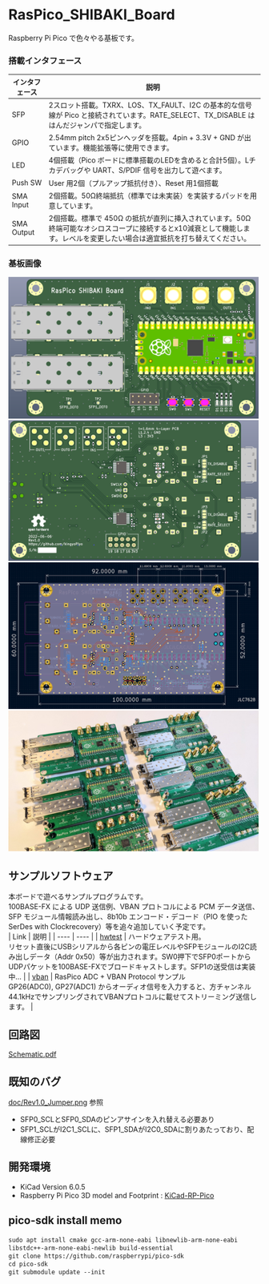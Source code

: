 # RasPico_SHIBAKI_Board
Raspberry Pi Pico で色々やる基板です。  

### 搭載インタフェース
| インタフェース | 説明 |
| ---- | ---- |
| SFP | 2スロット搭載。TXRX、LOS、TX_FAULT、I2C の基本的な信号線が Pico と接続されています。RATE_SELECT、TX_DISABLE ははんだジャンパで指定します。 |
| GPIO | 2.54mm pitch 2x5ピンヘッダを搭載。4pin + 3.3V + GND が出ています。機能拡張等に使用できます。 |
| LED | 4個搭載（Pico ボードに標準搭載のLEDを含めると合計5個）。Lチカデバッグや UART、S/PDIF 信号を出力して遊べます。 |
| Push SW | User 用2個（プルアップ抵抗付き）、Reset 用1個搭載 |
| SMA Input | 2個搭載。50Ω終端抵抗（標準では未実装）を実装するパッドを用意しています。 |
| SMA Output | 2個搭載。標準で 450Ω の抵抗が直列に挿入されています。50Ω 終端可能なオシロスコープに接続するとx10減衰として機能します。レベルを変更したい場合は適宜抵抗を打ち替えてください。 |

### 基板画像
<img src="doc/pcb_top.png" width="500">  
<img src="doc/pcb_bottom.png" width="500">  
<img src="doc/pcb_size.png" width="500">  
<img src="doc/SHIBAKIs.jpg" width="500">  

## サンプルソフトウェア
本ボードで遊べるサンプルプログラムです。  
100BASE-FX による UDP 送信例、VBAN プロトコルによる PCM データ送信、SFP モジュール情報読み出し、8b10b エンコード・デコード（PIO を使った SerDes with Clockrecovery）等を追々追加していく予定です。  
| Link | 説明 |
| ---- | ---- |
| [hwtest](firmware/hwtest/ "hwtest") | ハードウェアテスト用。<br> リセット直後にUSBシリアルから各ピンの電圧レベルやSFPモジュールのI2C読み出しデータ（Addr 0x50）等が出力されます。SW0押下でSFP0ポートからUDPパケットを100BASE-FXでブロードキャストします。SFP1の送受信は実装中... |
| [vban](firmware/vban/ "vban") | RasPico ADC + VBAN Protocol サンプル<br> GP26(ADC0), GP27(ADC1) からオーディオ信号を入力すると、方チャンネル44.1kHzでサンプリングされてVBANプロトコルに載せてストリーミング送信します。 |


## 回路図
[Schematic.pdf](doc/schematic.pdf "Schematic")

## 既知のバグ
[doc/Rev1.0_Jumper.png](doc/Rev1.0_Jumper.png "Rev1.0_Jumper.png") 参照
* SFP0_SCLとSFP0_SDAのピンアサインを入れ替える必要あり
* SFP1_SCLがI2C1_SCLに、SFP1_SDAがI2C0_SDAに割りあたっており、配線修正必要

## 開発環境
- KiCad Version 6.0.5
- Raspberry Pi Pico 3D model and Footprint : [KiCad-RP-Pico](https://github.com/ncarandini/KiCad-RP-Pico "KiCad-RP-Pico")

## pico-sdk install memo
```
sudo apt install cmake gcc-arm-none-eabi libnewlib-arm-none-eabi libstdc++-arm-none-eabi-newlib build-essential
git clone https://github.com/raspberrypi/pico-sdk
cd pico-sdk
git submodule update --init
```
